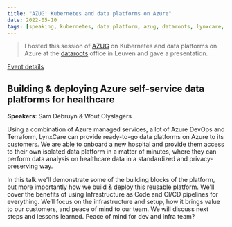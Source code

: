 ```yaml
---
title: "AZUG: Kubernetes and data platforms on Azure"
date: 2022-05-10
tags: [speaking, kubernetes, data platform, azug, dataroots, lynxcare, healthcare, self-service analytics, azure, devops, terraform]
---
```


> I hosted this session of [AZUG](https://azug.be) on Kubernetes and data platforms on Azure at the [dataroots](https://dataroots.io) office in Leuven and gave a presentation.

[Event details](https://www.azug.be/events/2022/05/10/kubernetes-and-data-platforms)

## Building & deploying Azure self-service data platforms for healthcare

**Speakers**: Sam Debruyn & Wout Olyslagers

Using a combination of Azure managed services, a lot of Azure DevOps and Terraform, LynxCare can provide ready-to-go data platforms on Azure to its customers. We are able to onboard a new hospital and provide them access to their own isolated data platform in a matter of minutes, where they can perform data analysis on healthcare data in a standardized and privacy-preserving way.

In this talk we’ll demonstrate some of the building blocks of the platform, but more importantly how we build & deploy this reusable platform. We'll cover the benefits of using Infrastructure as Code and CI/CD pipelines for everything. We’ll focus on the infrastructure and setup, how it brings value to our customers, and peace of mind to our team. We will discuss next steps and lessons learned. Peace of mind for dev and infra team?

